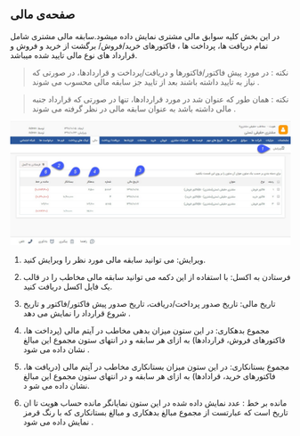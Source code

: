 ﻿##  صفحه‌ی مالی 



در این بخش کلیه سوابق مالی مشتری نمایش داده میشود.سابقه مالی مشتری شامل  تمام دریافت ها، پرداخت ها ، فاکتورهای خرید/فروش/ برگشت از خرید و فروش و قرارداد های نوع مالی  تایید شده میباشد.

> نکته : در مورد پیش فاکتور/فاکتورها و دریافت/پرداخت و قراردادها، در صورتی که نیاز به تایید داشته باشند بعد از تایید جز سابقه مالی محسوب می شوند .

> نکته : همان طور که عنوان شد در مورد قراردادها، تنها در صورتی که قرارداد جنبه مالی داشته باشد به عنوان سابقه مالی در نظر گرفته می شوند .

![](mali.jpg)

1. ویرایش: می توانید سابقه مالی مورد نظر را ویرایش کنید.

2. فرستادن به اکسل: با استفاده از این دکمه می توانید سابقه مالی مخاطب را در قالب یک فایل اکسل دریافت کنید.

3. تاریخ مالی: تاریخ صدور پرداخت/دریافت، تاریخ صدور  پیش فاکتور/فاکتور و تاریخ شروع قرارداد  را نمایش می دهد .

4. مجموع  بدهکاری: در این ستون میزان بدهی مخاطب در آیتم مالی (پرداخت ها، فاکتورهای فروش، قراردادها) به ازای هر سابقه و در انتهای ستون مجموع این مبالغ نشان داده می شود .

5. مجموع  بستانکاری: در این ستون میزان بستانکاری مخاطب در آیتم مالی (دریافت ها، فاکتورهای خرید، قرادادها) به ازای هر سابقه و در انتهای ستون مجموع این مبالغ نشان داده می شو د.

9. مانده بر خط :  عدد نمایش داده شده در این ستون نمایانگر مانده حساب هویت تا ان تاریخ است که عبارتست از مجموع مبالغ بدهکاری و مبالغ بستانکاری که با رنگ قرمز نمایش داده می شود .
